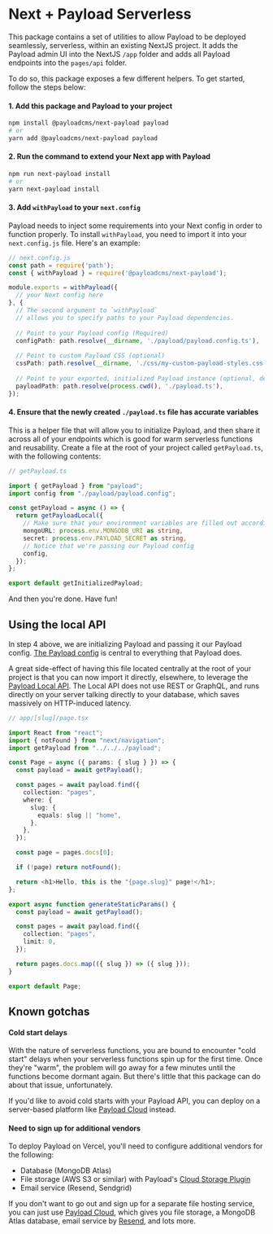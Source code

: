 # Next + Payload Serverless
This package contains a set of utilities to allow Payload to be deployed seamlessly, serverless, within an existing NextJS project. It adds the Payload admin UI into the NextJS `/app` folder and adds all Payload endpoints into the `pages/api` folder.

To do so, this package exposes a few different helpers. To get started, follow the steps below:

#### 1. Add this package and Payload to your project
```bash
npm install @payloadcms/next-payload payload
# or
yarn add @payloadcms/next-payload payload
```

#### 2. Run the command to extend your Next app with Payload

```bash
npm run next-payload install
# or
yarn next-payload install
```

#### 3. Add `withPayload` to your `next.config`

Payload needs to inject some requirements into your Next config in order to function properly. To install `withPayload`, you need to import it into your `next.config.js` file. Here's an example:

```ts
// next.config.js
const path = require('path');
const { withPayload } = require('@payloadcms/next-payload');

module.exports = withPayload({
  // your Next config here
}, {
  // The second argument to `withPayload` 
  // allows you to specify paths to your Payload dependencies.
  
  // Point to your Payload config (Required)
  configPath: path.resolve(__dirname, './payload/payload.config.ts'),
  
  // Point to custom Payload CSS (optional)
  cssPath: path.resolve(__dirname, './css/my-custom-payload-styles.css'),
  
  // Point to your exported, initialized Payload instance (optional, default shown below`)
  payloadPath: path.resolve(process.cwd(), './payload.ts'),
});
```

#### 4. Ensure that the newly created `./payload.ts` file has accurate variables

This is a helper file that will allow you to initialize Payload, and then share it across all of your endpoints which is good for warm serverless functions and reusability. Create a file at the root of your project called `getPayload.ts`, with the following contents:

```ts
// getPayload.ts

import { getPayload } from "payload";
import config from "./payload/payload.config";

const getPayload = async () => {
  return getPayloadLocal({
    // Make sure that your environment variables are filled out accordingly
    mongoURL: process.env.MONGODB_URI as string,
    secret: process.env.PAYLOAD_SECRET as string,
    // Notice that we're passing our Payload config
    config,
  });
};

export default getInitializedPayload;
```

And then you're done. Have fun!

## Using the local API

In step 4 above, we are initializing Payload and passing it our Payload config. [The Payload config](https://payloadcms.com/docs/configuration/overview) is central to everything that Payload does.

A great side-effect of having this file located centrally at the root of your project is that you can now import it directly, elsewhere, to leverage the [Payload Local API](https://payloadcms.com/docs/local-api/overview#local-api). The Local API does not use REST or GraphQL, and runs directly on your server talking directly to your database, which saves massively on HTTP-induced latency.

```ts
// app/[slug]/page.tsx

import React from "react";
import { notFound } from "next/navigation";
import getPayload from "../../../payload";

const Page = async ({ params: { slug } }) => {
  const payload = await getPayload();

  const pages = await payload.find({
    collection: "pages",
    where: {
      slug: {
        equals: slug || "home",
      },
    },
  });

  const page = pages.docs[0];

  if (!page) return notFound();

  return <h1>Hello, this is the "{page.slug}" page!</h1>;
};

export async function generateStaticParams() {
  const payload = await getPayload();

  const pages = await payload.find({
    collection: "pages",
    limit: 0,
  });

  return pages.docs.map(({ slug }) => ({ slug }));
}

export default Page;
```

## Known gotchas

#### Cold start delays

With the nature of serverless functions, you are bound to encounter "cold start" delays when your serverless functions spin up for the first time. Once they're "warm", the problem will go away for a few minutes until the functions become dormant again. But there's little that this package can do about that issue, unfortunately.

If you'd like to avoid cold starts with your Payload API, you can deploy on a server-based platform like [Payload Cloud](https://payloadcms.com/new) instead.

#### Need to sign up for additional vendors

To deploy Payload on Vercel, you'll need to configure additional vendors for the following:

- Database (MongoDB Atlas)
- File storage (AWS S3 or similar) with Payload's [Cloud Storage Plugin](https://github.com/payloadcms/plugin-cloud-storage)
- Email service (Resend, Sendgrid)

If you don't want to go out and sign up for a separate file hosting service, you can just use [Payload Cloud](https://payloadcms.com/new), which gives you file storage, a MongoDB Atlas database, email service by [Resend](https://resend.com), and lots more.

